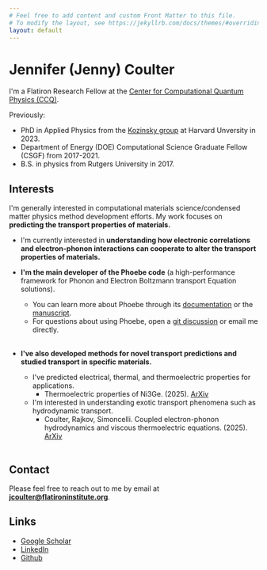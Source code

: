 ```yaml
---
# Feel free to add content and custom Front Matter to this file.
# To modify the layout, see https://jekyllrb.com/docs/themes/#overriding-theme-defaults
layout: default
---
```


# Jennifer (Jenny) Coulter

I'm a Flatiron Research Fellow at the [Center for Computational Quantum Physics (CCQ)](https://www.simonsfoundation.org/flatiron/center-for-computational-quantum-physics/).

Previously:
 * PhD in Applied Physics from the [Kozinsky group](https://mir.g.harvard.edu/) at Harvard Unversity in 2023.
 * Department of Energy (DOE) Computational Science Graduate Fellow (CSGF) from 2017-2021.
 * B.S. in physics from Rutgers University in 2017.

## Interests
I'm generally interested in computational materials science/condensed matter physics method development efforts.
My work focuses on **predicting the transport properties of materials.**

* I'm currently interested in **understanding how electronic correlations and electron-phonon interactions can cooperate to alter the transport properties of materials.**
  
* **I'm the main developer of the Phoebe code** (a high-performance framework for Phonon and Electron Boltzmann transport Equation solutions).
  * You can learn more about Phoebe through its [documentation](https://phoebe.readthedocs.io/en/develop/introduction.html) or the [manuscript](https://dx.doi.org/10.1088/2515-7639/ac86f6).
  * For questions about using Phoebe, open a [git discussion](https://github.com/mir-group/phoebe/discussions) or email me directly. 
<br/><br/>
* **I've also developed methods for novel transport predictions and studied transport in specific materials.**
  * I've predicted electrical, thermal, and thermoelectric properties for applications.
    * Thermoelectric properties of Ni3Ge. (2025). [ArXiv](https://arxiv.org/abs/2501.04891)    
  * I'm interested in understanding exotic transport phenomena such as hydrodynamic transport.
    * Coulter, Rajkov, Simoncelli. Coupled electron-phonon hydrodynamics and viscous thermoelectric equations. (2025). [ArXiv](https://arxiv.org/abs/2503.07560)
<br/><br/>

## Contact
Please feel free to reach out to me by email at **jcoulter@flatironinstitute.org**.

## Links
* [Google Scholar](https://scholar.google.com/citations?hl=en&user=4-QTKr4AAAAJ)
* [LinkedIn](https://www.linkedin.com/in/jenny-coulter-0945b7105/)
* [Github](https://github.com/jcoulter12)

